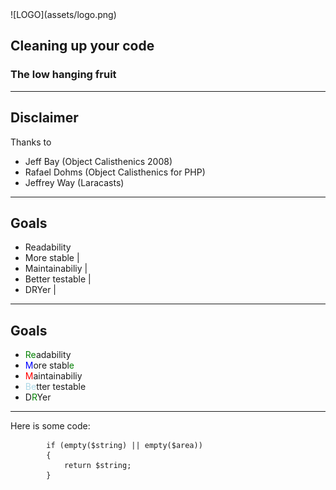 <div class="logo">
![LOGO](assets/logo.png)
</div>

## Cleaning up your code
### The low hanging fruit

---

## Disclaimer

Thanks to
- Jeff Bay (Object Calisthenics 2008)
- Rafael Dohms (Object Calisthenics for PHP)
- Jeffrey Way (Laracasts)

---

## Goals

- Readability
- More stable	|
- Maintainabiliy	|
- Better testable	|
- DRYer	|

---

## Goals

- <span style="color:green">Re</span>adability
- <span style="color:blue">M</span>ore stabl<span style="color:green">e</span>
- <span style="color:red">M</span>aintainabiliy
- <span style="color:lightblue">Be</span>tter testable
- D<span style="color:green">R</span>Yer

---


Here is some code:

```
		if (empty($string) || empty($area))
		{
			return $string;
		}
```